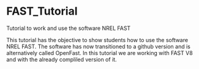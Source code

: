 # FAST_Tutorial
Tutorial to work and use the software NREL FAST 

This tutorial has the objective to show students how to use the software NREL FAST. The software has now transitioned to a github version and is alternatively called OpenFast. In this tutorial we are working with FAST V8 and with the already compliled version of it.
